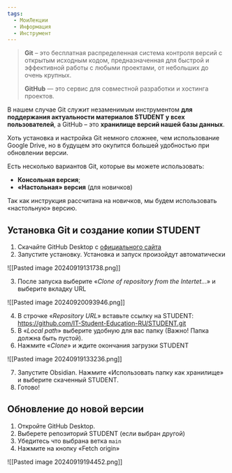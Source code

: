 ```yaml
---
tags:
  - МоиЛекции
  - Информация
  - Инструмент
---
```

> **Git** – это бесплатная распределенная система контроля версий с открытым исходным кодом, предназначенная для быстрой и эффективной работы с любыми проектами, от небольших до очень крупных.
> 
> **GitHub** — это сервис для совместной разработки и хостинга проектов.


В нашем случае Git служит незаменимым инструментом **для поддержания актуальности материалов STUDENT у всех пользователей**, а GitHub – это **хранилище версий нашей базы данных**.

Хоть установка и настройка Git немного сложнее, чем использование Google Drive, но в будущем это окупится большей удобностью при обновлении версии.

Есть несколько вариантов Git, которые вы можете использовать:

- **Консольная версия**;
- **«Настольная» версия** (для новичков)

Так как инструкция рассчитана на новичков, мы будем использовать «настольную» версию.

## Установка Git и создание копии STUDENT

1. Скачайте GitHub Desktop с [официального сайта](https://desktop.github.com/download/)
2. Запустите установку. Установка и запуск произойдут автоматически

![[Pasted image 20240919131738.png]]

3. После запуска выберите «*Clone of repository from the Intertet..*.» и выберите вкладку URL

![[Pasted image 20240920093946.png]]

4. В строчке «*Repository URL*» вставьте ссылку на STUDENT: https://github.com/IT-Student-Education-RU/STUDENT.git
5. В «*Local path*» выберите удобную для вас папку (Важно! Папка должна быть пустой). 
6. Нажмите «*Clone*» и ждите окончания загрузки STUDENT

![[Pasted image 20240919133236.png]]

7. Запустите Obsidian. Нажмите «Использовать папку как хранилище» и выберите скаченный STUDENT.
8. Готово!

## Обновление до новой версии

1. Откройте GitHub Desktop.
2. Выберете репозиторий STUDENT (если выбран другой)
3. Убедитесь что выбрана ветка `main`
4. Нажмите на кнопку «Fetch origin»

![[Pasted image 20240919194452.png]]